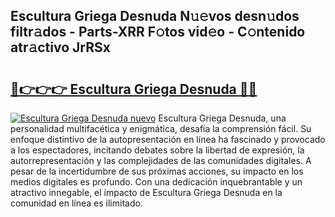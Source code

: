 ## Escultura Griega Desnuda N𝚞𝚎vos desn𝚞dos filtr𝚊dos - Parts-XRR F𝚘tos vid𝚎o - C𝚘ntenido atr𝚊ctivo JrRSx

# <h2><a href="http://mbbfb6d.tromn.icu/?c=Escultura+Griega+Desnuda">🔗👉👉👉 Escultura Griega Desnuda 🔗🔗</a></h2>

[![Escultura Griega Desnuda nuevo](https://i.imgur.com/pEAQMta.gif)](http://mbbfb6d.tromn.icu/?c=Escultura+Griega+Desnuda)
Escultura Griega Desnuda, una personalidad multifacética y enigmática, desafía la comprensión fácil. Su enfoque distintivo de la autopresentación en línea ha fascinado y provocado a los espectadores, incitando debates sobre la libertad de expresión, la autorrepresentación y las complejidades de las comunidades digitales. A pesar de la incertidumbre de sus próximas acciones, su impacto en los medios digitales es profundo. Con una dedicación inquebrantable y un atractivo innegable, el impacto de Escultura Griega Desnuda en la comunidad en línea es ilimitado.
